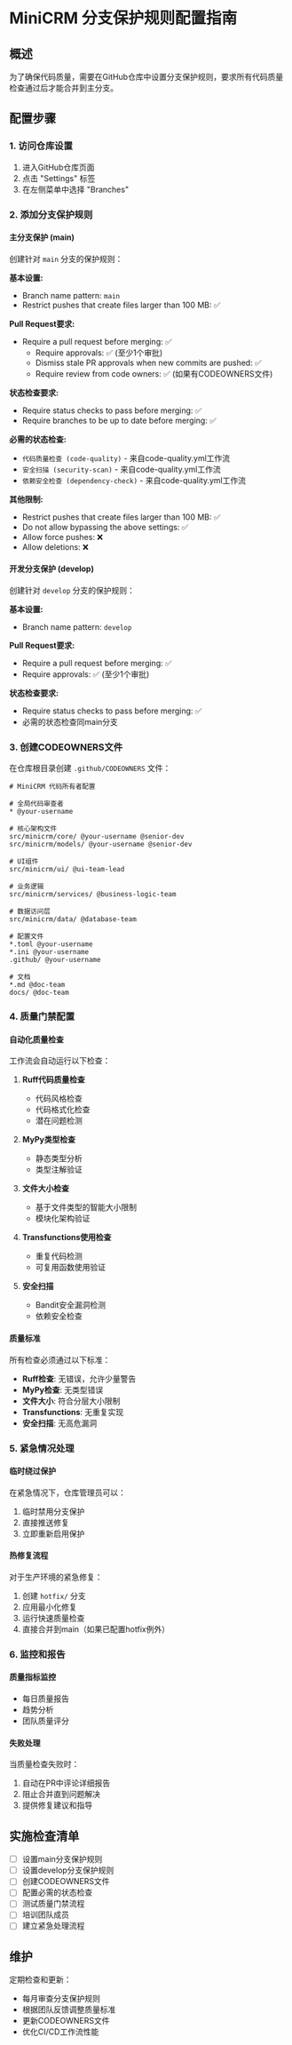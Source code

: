 # MiniCRM 分支保护规则配置指南

## 概述

为了确保代码质量，需要在GitHub仓库中设置分支保护规则，要求所有代码质量检查通过后才能合并到主分支。

## 配置步骤

### 1. 访问仓库设置

1. 进入GitHub仓库页面
2. 点击 "Settings" 标签
3. 在左侧菜单中选择 "Branches"

### 2. 添加分支保护规则

#### 主分支保护 (main)

创建针对 `main` 分支的保护规则：

**基本设置:**
- Branch name pattern: `main`
- Restrict pushes that create files larger than 100 MB: ✅

**Pull Request要求:**
- Require a pull request before merging: ✅
  - Require approvals: ✅ (至少1个审批)
  - Dismiss stale PR approvals when new commits are pushed: ✅
  - Require review from code owners: ✅ (如果有CODEOWNERS文件)

**状态检查要求:**
- Require status checks to pass before merging: ✅
- Require branches to be up to date before merging: ✅

**必需的状态检查:**
- `代码质量检查 (code-quality)` - 来自code-quality.yml工作流
- `安全扫描 (security-scan)` - 来自code-quality.yml工作流
- `依赖安全检查 (dependency-check)` - 来自code-quality.yml工作流

**其他限制:**
- Restrict pushes that create files larger than 100 MB: ✅
- Do not allow bypassing the above settings: ✅
- Allow force pushes: ❌
- Allow deletions: ❌

#### 开发分支保护 (develop)

创建针对 `develop` 分支的保护规则：

**基本设置:**
- Branch name pattern: `develop`

**Pull Request要求:**
- Require a pull request before merging: ✅
- Require approvals: ✅ (至少1个审批)

**状态检查要求:**
- Require status checks to pass before merging: ✅
- 必需的状态检查同main分支

### 3. 创建CODEOWNERS文件

在仓库根目录创建 `.github/CODEOWNERS` 文件：

```
# MiniCRM 代码所有者配置

# 全局代码审查者
* @your-username

# 核心架构文件
src/minicrm/core/ @your-username @senior-dev
src/minicrm/models/ @your-username @senior-dev

# UI组件
src/minicrm/ui/ @ui-team-lead

# 业务逻辑
src/minicrm/services/ @business-logic-team

# 数据访问层
src/minicrm/data/ @database-team

# 配置文件
*.toml @your-username
*.ini @your-username
.github/ @your-username

# 文档
*.md @doc-team
docs/ @doc-team
```

### 4. 质量门禁配置

#### 自动化质量检查

工作流会自动运行以下检查：

1. **Ruff代码质量检查**
   - 代码风格检查
   - 代码格式化检查
   - 潜在问题检测

2. **MyPy类型检查**
   - 静态类型分析
   - 类型注解验证

3. **文件大小检查**
   - 基于文件类型的智能大小限制
   - 模块化架构验证

4. **Transfunctions使用检查**
   - 重复代码检测
   - 可复用函数使用验证

5. **安全扫描**
   - Bandit安全漏洞检测
   - 依赖安全检查

#### 质量标准

所有检查必须通过以下标准：

- **Ruff检查**: 无错误，允许少量警告
- **MyPy检查**: 无类型错误
- **文件大小**: 符合分层大小限制
- **Transfunctions**: 无重复实现
- **安全扫描**: 无高危漏洞

### 5. 紧急情况处理

#### 临时绕过保护

在紧急情况下，仓库管理员可以：

1. 临时禁用分支保护
2. 直接推送修复
3. 立即重新启用保护

#### 热修复流程

对于生产环境的紧急修复：

1. 创建 `hotfix/` 分支
2. 应用最小化修复
3. 运行快速质量检查
4. 直接合并到main（如果已配置hotfix例外）

### 6. 监控和报告

#### 质量指标监控

- 每日质量报告
- 趋势分析
- 团队质量评分

#### 失败处理

当质量检查失败时：

1. 自动在PR中评论详细报告
2. 阻止合并直到问题解决
3. 提供修复建议和指导

## 实施检查清单

- [ ] 设置main分支保护规则
- [ ] 设置develop分支保护规则
- [ ] 创建CODEOWNERS文件
- [ ] 配置必需的状态检查
- [ ] 测试质量门禁流程
- [ ] 培训团队成员
- [ ] 建立紧急处理流程

## 维护

定期检查和更新：

- 每月审查分支保护规则
- 根据团队反馈调整质量标准
- 更新CODEOWNERS文件
- 优化CI/CD工作流性能
